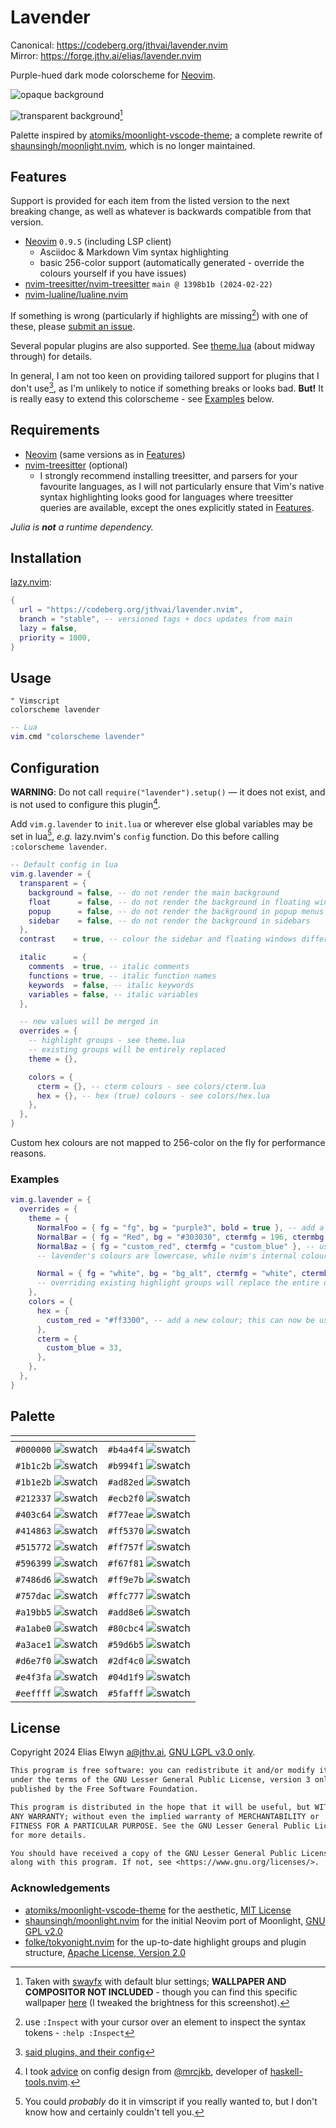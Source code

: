 <!-- SPDX-License-Identifier: LGPL-3.0-only -->
# Lavender

Canonical: <https://codeberg.org/jthvai/lavender.nvim><br />
Mirror: <https://forge.jthv.ai/elias/lavender.nvim>

Purple-hued dark mode colorscheme for [Neovim](https://neovim.io/).

![opaque background](src/readme-assets/opaque.png)

![transparent background](src/readme-assets/transparent.png)[^wallpaper]

[^wallpaper]: Taken with [swayfx](https://github.com/WillPower3309/swayfx) with default blur settings; **WALLPAPER AND
  COMPOSITOR NOT INCLUDED** - though you can find this specific wallpaper [here](https://wallpapercave.com/w/wp6332617)
  (I tweaked the brightness for this screenshot).

Palette inspired by [atomiks/moonlight-vscode-theme](https://github.com/atomiks/moonlight-vscode-theme); a complete
rewrite of [shaunsingh/moonlight.nvim](https://github.com/shaunsingh/moonlight.nvim), which is no longer maintained.

## Features

Support is provided for each item from the listed version to the next breaking change, as well as whatever is
backwards compatible from that version.

- [Neovim](https://neovim.io/) `0.9.5` (including LSP client)
  - Asciidoc & Markdown Vim syntax highlighting
  - basic 256-color support (automatically generated - override the colours yourself if you have issues)
- [nvim-treesitter/nvim-treesitter](https://github.com/nvim-treesitter/nvim-treesitter) `main @ 1398b1b (2024-02-22)`
- [nvim-lualine/lualine.nvim](https://github.com/nvim-lualine/lualine.nvim)

If something is wrong (particularly if highlights are missing[^inspect]) with one of these, please [submit an
issue](https://codeberg.org/jthvai/lavender.nvim/issues).

Several popular plugins are also supported. See [theme.lua](lua/lavender/theme.lua) (about midway through) for details.

In general, I am not too keen on providing tailored support for plugins that I don't use[^plugins], as I'm unlikely to
notice if something breaks or looks bad. **But!** It is really easy to extend this colorscheme - see
[Examples](#examples) below.

[^plugins]: [said plugins, and their config](https://forge.jthv.ai/elias/nvim-config/src/branch/main/lua/plugins/README.md)
[^inspect]: use `:Inspect` with your cursor over an element to inspect the syntax tokens - `:help :Inspect`

## Requirements

- [Neovim](https://neovim.io/) (same versions as in [Features](#features))
- [nvim-treesitter](https://github.com/nvim-treesitter/nvim-treesitter) (optional)
  - I strongly recommend installing treesitter, and parsers for your favourite languages, as I will not particularly
    ensure that Vim's native syntax highlighting looks good for languages where treesitter queries are available, except
    the ones explicitly stated in [Features](#features).

_Julia is **not** a runtime dependency._

## Installation

[lazy.nvim](https://github.com/folke/lazy.nvim):

```lua
{
  url = "https://codeberg.org/jthvai/lavender.nvim",
  branch = "stable", -- versioned tags + docs updates from main
  lazy = false,
  priority = 1000,
}
```

## Usage

```vim
" Vimscript
colorscheme lavender
```

```lua
-- Lua
vim.cmd "colorscheme lavender"
```

## Configuration

**WARNING**: Do not call `require("lavender").setup()` — it does not exist, and is not used to configure this
plugin[^setup].

Add `vim.g.lavender` to `init.lua` or wherever else global variables may be set in lua[^vimscript], _e.g._ lazy.nvim's
`config` function. Do this before calling `:colorscheme lavender`.

```lua
-- Default config in lua
vim.g.lavender = {
  transparent = {
    background = false, -- do not render the main background
    float      = false, -- do not render the background in floating windows
    popup      = false, -- do not render the background in popup menus
    sidebar    = false, -- do not render the background in sidebars
  },
  contrast    = true, -- colour the sidebar and floating windows differently to the main background

  italic      = {
    comments  = true, -- italic comments
    functions = true, -- italic function names
    keywords  = false, -- italic keywords
    variables = false, -- italic variables
  },

  -- new values will be merged in
  overrides = {
    -- highlight groups - see theme.lua
    -- existing groups will be entirely replaced
    theme = {},

    colors = {
      cterm = {}, -- cterm colours - see colors/cterm.lua
      hex = {}, -- hex (true) colours - see colors/hex.lua
    },
  },
}
```

Custom hex colours are not mapped to 256-color on the fly for performance reasons.

[^setup]: I took [advice](https://mrcjkb.dev/posts/2023-08-22-setup.html) on config design from
  [@mrcjkb](https://github.com/mrcjkb), developer of
  [haskell-tools.nvim](https://github.com/mrcjkb/haskell-tools.nvim).
[^vimscript]: You could _probably_ do it in vimscript if you really wanted to, but I don't know how and certainly
  couldn't tell you.

### Examples

```lua
vim.g.lavender = {
  overrides = {
    theme = {
      NormalFoo = { fg = "fg", bg = "purple3", bold = true }, -- add a new highlight group using lavender's colours
      NormalBar = { fg = "Red", bg = "#303030", ctermfg = 196, ctermbg = 236 }, -- using colours directly
      NormalBaz = { fg = "custom_red", ctermfg = "custom_blue" }, -- using colours added in colour overrides below
      -- lavender's colours are lowercase, while nvim's internal colour names are PascalCase

      Normal = { fg = "white", bg = "bg_alt", ctermfg = "white", ctermbg = "bg_alt" }, -- override a highlight group
      -- overriding existing highlight groups will replace the entire definition
    },
    colors = {
      hex = {
        custom_red = "#ff3300", -- add a new colour; this can now be used in any highlight group
      },
      cterm = {
        custom_blue = 33,
      },
    },
  },
}
```

## Palette

| <!-- -->                                                  | <!-- -->                                                  |
| ---                                                       | ---                                                       |
| `#000000` ![swatch](https://placehold.co/1/000000/000000) | `#b4a4f4` ![swatch](https://placehold.co/1/b4a4f4/b4a4f4) |
| `#1b1c2b` ![swatch](https://placehold.co/1/1b1c2b/1b1c2b) | `#b994f1` ![swatch](https://placehold.co/1/b994f1/b994f1) |
| `#1b1e2b` ![swatch](https://placehold.co/1/1b1e2b/1b1e2b) | `#ad82ed` ![swatch](https://placehold.co/1/ad82ed/ad82ed) |
| `#212337` ![swatch](https://placehold.co/1/212337/212337) | `#ecb2f0` ![swatch](https://placehold.co/1/ecb2f0/ecb2f0) |
| `#403c64` ![swatch](https://placehold.co/1/403c64/403c64) | `#f77eae` ![swatch](https://placehold.co/1/f77eae/f77eae) |
| `#414863` ![swatch](https://placehold.co/1/414863/414863) | `#ff5370` ![swatch](https://placehold.co/1/ff5370/ff5370) |
| `#515772` ![swatch](https://placehold.co/1/515772/515772) | `#ff757f` ![swatch](https://placehold.co/1/ff757f/ff757f) |
| `#596399` ![swatch](https://placehold.co/1/596399/596399) | `#f67f81` ![swatch](https://placehold.co/1/f67f81/f67f81) |
| `#7486d6` ![swatch](https://placehold.co/1/7486d6/7486d6) | `#ff9e7b` ![swatch](https://placehold.co/1/ff9e7b/ff9e7b) |
| `#757dac` ![swatch](https://placehold.co/1/757dac/757dac) | `#ffc777` ![swatch](https://placehold.co/1/ffc777/ffc777) |
| `#a19bb5` ![swatch](https://placehold.co/1/a19bb5/a19bb5) | `#add8e6` ![swatch](https://placehold.co/1/add8e6/add8e6) |
| `#a1abe0` ![swatch](https://placehold.co/1/a1abe0/a1abe0) | `#80cbc4` ![swatch](https://placehold.co/1/80cbc4/80cbc4) |
| `#a3ace1` ![swatch](https://placehold.co/1/a3ace1/a3ace1) | `#59d6b5` ![swatch](https://placehold.co/1/59d6b5/59d6b5) |
| `#d6e7f0` ![swatch](https://placehold.co/1/d6e7f0/d6e7f0) | `#2df4c0` ![swatch](https://placehold.co/1/2df4c0/2df4c0) |
| `#e4f3fa` ![swatch](https://placehold.co/1/e4f3fa/e4f3fa) | `#04d1f9` ![swatch](https://placehold.co/1/04d1f9/04d1f9) |
| `#eeffff` ![swatch](https://placehold.co/1/eeffff/eeffff) | `#5fafff` ![swatch](https://placehold.co/1/5fafff/5fafff) |

## License

Copyright 2024 Elias Elwyn <a@jthv.ai>, [GNU LGPL v3.0 only](./LICENSE).

```txt
This program is free software: you can redistribute it and/or modify it
under the terms of the GNU Lesser General Public License, version 3 only, as
published by the Free Software Foundation.

This program is distributed in the hope that it will be useful, but WITHOUT
ANY WARRANTY; without even the implied warranty of MERCHANTABILITY or
FITNESS FOR A PARTICULAR PURPOSE. See the GNU Lesser General Public License
for more details.

You should have received a copy of the GNU Lesser General Public License
along with this program. If not, see <https://www.gnu.org/licenses/>.
```

### Acknowledgements

- [atomiks/moonlight-vscode-theme](https://github.com/atomiks/moonlight-vscode-theme) for the aesthetic,
  [MIT License](https://github.com/atomiks/moonlight-vscode-theme/blob/master/LICENSE)
- [shaunsingh/moonlight.nvim](https://github.com/shaunsingh/moonlight.nvim) for the initial Neovim port of Moonlight,
  [GNU GPL v2.0](https://github.com/shaunsingh/moonlight.nvim/blob/pure-lua/LICENSE)
- [folke/tokyonight.nvim](https://github.com/folke/tokyonight.nvim) for the up-to-date highlight groups and plugin
  structure, [Apache License, Version 2.0](https://github.com/folke/tokyonight.nvim/blob/main/LICENSE)
